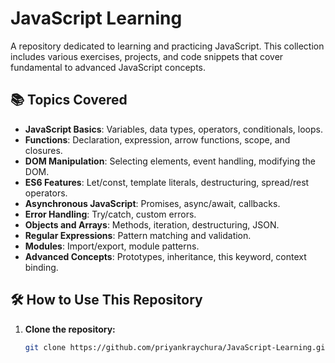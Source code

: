 # JavaScript Learning

A repository dedicated to learning and practicing JavaScript. This collection includes various exercises, projects, and code snippets that cover fundamental to advanced JavaScript concepts.

## 📚 Topics Covered

- **JavaScript Basics**: Variables, data types, operators, conditionals, loops.
- **Functions**: Declaration, expression, arrow functions, scope, and closures.
- **DOM Manipulation**: Selecting elements, event handling, modifying the DOM.
- **ES6 Features**: Let/const, template literals, destructuring, spread/rest operators.
- **Asynchronous JavaScript**: Promises, async/await, callbacks.
- **Error Handling**: Try/catch, custom errors.
- **Objects and Arrays**: Methods, iteration, destructuring, JSON.
- **Regular Expressions**: Pattern matching and validation.
- **Modules**: Import/export, module patterns.
- **Advanced Concepts**: Prototypes, inheritance, this keyword, context binding.

## 🛠️ How to Use This Repository

1. **Clone the repository:**

   ```bash
   git clone https://github.com/priyankraychura/JavaScript-Learning.git
